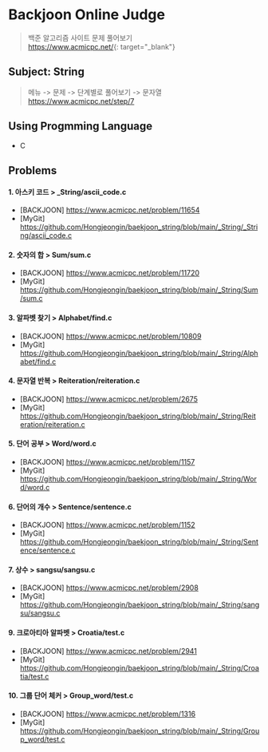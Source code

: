 Backjoon Online Judge
======================
> 백준 알고리즘 사이트 문제 풀어보기   
> <https://www.acmicpc.net/>{: target="_blank"}

Subject: String
------------------------------------------
> 메뉴 -> 문제 -> 단계별로 풀어보기 -> 문자열   
> <https://www.acmicpc.net/step/7>

Using Progmming Language
---------------------
* C

Problems
---------------
#### 1. 아스키 코드 > _String/ascii_code.c
* [BACKJOON] <https://www.acmicpc.net/problem/11654>
* [MyGit] <https://github.com/Hongjeongin/baekjoon_string/blob/main/_String/_String/ascii_code.c>
#### 2. 숫자의 합 > Sum/sum.c
* [BACKJOON] <https://www.acmicpc.net/problem/11720>
* [MyGit] <https://github.com/Hongjeongin/baekjoon_string/blob/main/_String/Sum/sum.c>
#### 3. 알파벳 찾기 > Alphabet/find.c
* [BACKJOON] <https://www.acmicpc.net/problem/10809>
* [MyGit] <https://github.com/Hongjeongin/baekjoon_string/blob/main/_String/Alphabet/find.c>
#### 4. 문자열 반복 > Reiteration/reiteration.c
* [BACKJOON] <https://www.acmicpc.net/problem/2675>
* [MyGit] <https://github.com/Hongjeongin/baekjoon_string/blob/main/_String/Reiteration/reiteration.c>
#### 5. 단어 공부 > Word/word.c
* [BACKJOON] <https://www.acmicpc.net/problem/1157>
* [MyGit] <https://github.com/Hongjeongin/baekjoon_string/blob/main/_String/Word/word.c>
#### 6. 단어의 개수 > Sentence/sentence.c
* [BACKJOON] <https://www.acmicpc.net/problem/1152>
* [MyGit] <https://github.com/Hongjeongin/baekjoon_string/blob/main/_String/Sentence/sentence.c>
#### 7. 상수 > sangsu/sangsu.c
* [BACKJOON] <https://www.acmicpc.net/problem/2908>
* [MyGit] <https://github.com/Hongjeongin/baekjoon_string/blob/main/_String/sangsu/sangsu.c>   
#### 9. 크로아티아 알파벳 > Croatia/test.c
* [BACKJOON] <https://www.acmicpc.net/problem/2941>
* [MyGit] <https://github.com/Hongjeongin/baekjoon_string/blob/main/_String/Croatia/test.c>
#### 10. 그룹 단어 체커 > Group_word/test.c
* [BACKJOON] <https://www.acmicpc.net/problem/1316>
* [MyGit] <https://github.com/Hongjeongin/baekjoon_string/blob/main/_String/Group_word/test.c>
